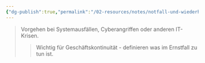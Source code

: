```yaml
---
{"dg-publish":true,"permalink":"/02-resources/notes/notfall-und-wiederherstellungsplaene/","tags":["it-sicherheit/kontinuität"],"noteIcon":"","updated":"2025-08-28T17:46:00.000+02:00"}
---
```


>Vorgehen bei Systemausfällen, Cyberangriffen oder anderen IT-Krisen.
>>Wichtig für Geschäftskontinuität - definieren was im Ernstfall zu tun ist.
